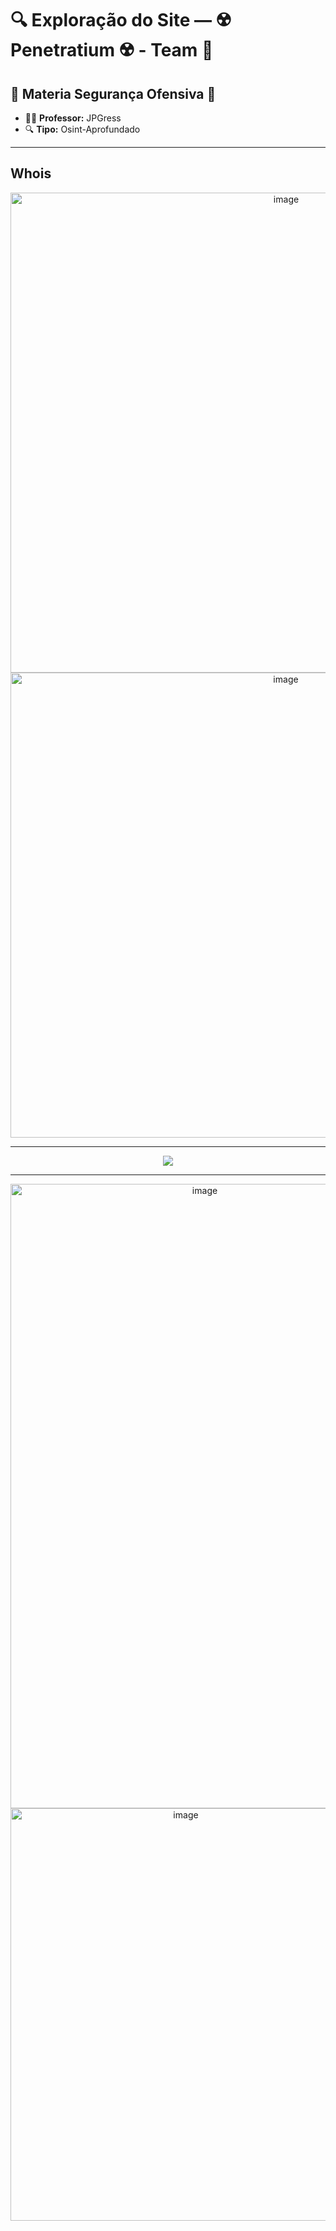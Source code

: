# 🔍 Exploração do Site — ☢️ Penetratium ☢️ - Team 📡

## 🔗 Materia Segurança Ofensiva 📕

- 👨‍🏫 **Professor:** JPGress
- 🔍 **Tipo:** Osint-Aprofundado

---

## Whois
<p align="center">
  <img width="866" height="768" alt="image" src="https://github.com/user-attachments/assets/f5cf66f3-14cd-4783-8b73-b20c6ac2adfc" />
  <img width="865" height="744" alt="image" src="https://github.com/user-attachments/assets/e7d5055d-18ad-4a49-9d9b-943bd3e1e869" />
</p>

---

<p align="center">
  <a href="https://github.com/Luanqmata/-Windows-Is-Life-/blob/main/dns_scan_melh_basic.ps1">
    <img src="https://img.shields.io/badge/Link-Programa-39ff14?style=for-the-badge&logo=cloudflare&logoColor=white" />
  </a>
</p>

---

<p align="center">
  <img width="606" height="999" alt="image" src="https://github.com/user-attachments/assets/ca133be6-cf89-4c49-a1b4-a8eff0ba9796" />
  
  <img width="545" height="660" alt="image" src="https://github.com/user-attachments/assets/e36c3d09-636e-4841-8733-4c4feac67586" />
</p>


